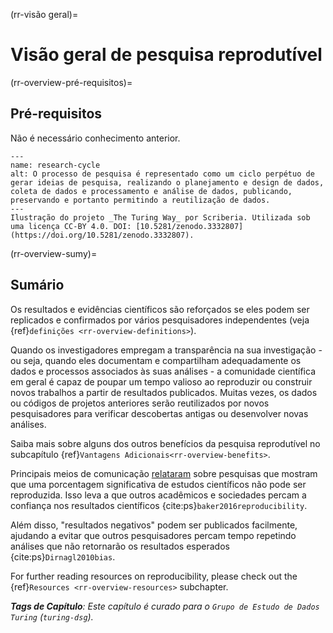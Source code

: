 (rr-visão geral)=
# Visão geral de pesquisa reprodutível

(rr-overview-pré-requisitos)=
## Pré-requisitos

Não é necessário conhecimento anterior.

```{figure} ../figures/research-cycle.jpg
---
name: research-cycle
alt: O processo de pesquisa é representado como um ciclo perpétuo de gerar ideias de pesquisa, realizando o planejamento e design de dados, coleta de dados e processamento e análise de dados, publicando, preservando e portanto permitindo a reutilização de dados. 
---
Ilustração do projeto _The Turing Way_ por Scriberia. Utilizada sob uma licença CC-BY 4.0. DOI: [10.5281/zenodo.3332807](https://doi.org/10.5281/zenodo.3332807).
```

(rr-overview-sumy)=
## Sumário

Os resultados e evidências científicos são reforçados se eles podem ser replicados e confirmados por vários pesquisadores independentes (veja {ref}`definições <rr-overview-definitions>`).

Quando os investigadores empregam a transparência na sua investigação - ou seja, quando eles documentam e compartilham adequadamente os dados e processos associados às suas análises - a comunidade científica em geral é capaz de poupar um tempo valioso ao reproduzir ou construir novos trabalhos a partir de resultados publicados. Muitas vezes, os dados ou códigos de projetos anteriores serão reutilizados por novos pesquisadores para verificar descobertas antigas ou desenvolver novas análises.

Saiba mais sobre alguns dos outros benefícios da pesquisa reprodutível no subcapítulo {ref}`Vantagens Adicionais<rr-overview-benefits>`.

Principais meios de comunicação [relataram](https://www.theguardian.com/science/2018/aug/27/attempt-to-replicate-major-social-scientific-findings-of-past-decade-fails) sobre pesquisas que mostram que uma porcentagem significativa de estudos científicos não pode ser reproduzida. Isso leva a que outros acadêmicos e sociedades percam a confiança nos resultados científicos {cite:ps}`baker2016reproducibility`.

Além disso, "resultados negativos" podem ser publicados facilmente, ajudando a evitar que outros pesquisadores percam tempo repetindo análises que não retornarão os resultados esperados {cite:ps}`Dirnagl2010bias`.

For further reading resources on reproducibility, please check out the {ref}`Resources <rr-overview-resources>` subchapter.

***Tags de Capítulo**: Este capítulo é curado para o `Grupo de Estudo de Dados Turing` (`turing-dsg`).*
